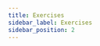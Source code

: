 ```yaml
---
title: Exercises
sidebar_label: Exercises
sidebar_position: 2
---
```


<!-- markdownlint-disable no-inline-html no-trailing-punctuation -->

